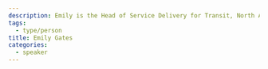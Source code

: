 ```yaml
---
description: Emily is the Head of Service Delivery for Transit, North America's top rated multimodal public transportation trip planning app. She manages the Partner Success, User Support and Project Management teams for Transit, ensuring the successful delivery of all external services for transit agencies, partners and users. She previously worked in Partnerships for Transit.
tags:
  - type/person
title: Emily Gates
categories:
  - speaker
---
```


